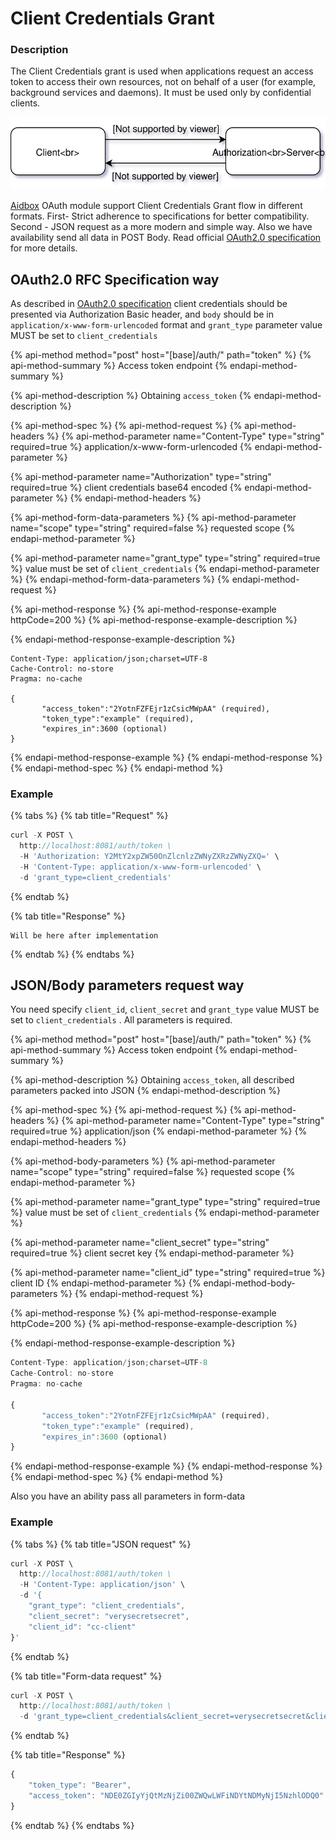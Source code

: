 # Client Credentials Grant

### Description

The Client Credentials grant is used when applications request an access token to access their own resources, not on behalf of a user \(for example, background services and daemons\). It must be used only by confidential clients.

![Basic scheme](../../.gitbook/assets/untitled-diagram.svg)

[Aidbox](https://www.health-samurai.io/aidbox) OAuth module support Client Credentials Grant flow in different formats. First- Strict adherence to specifications for better compatibility. Second - JSON request as a more modern and simple way. Also we have availability send all data in POST Body. Read official [OAuth2.0 specification](https://tools.ietf.org/html/rfc6749#section-4.4) for more details.

## OAuth2.0 RFC Specification way

As described in [OAuth2.0 specification](https://tools.ietf.org/html/rfc6749#section-4.4) client credentials should be presented via Authorization Basic header, and `body` should be in `application/x-www-form-urlencoded` format and `grant_type` parameter value MUST be set to `client_credentials`

{% api-method method="post" host="\[base\]/auth/" path="token" %}
{% api-method-summary %}
Access token endpoint
{% endapi-method-summary %}

{% api-method-description %}
Obtaining `access_token`
{% endapi-method-description %}

{% api-method-spec %}
{% api-method-request %}
{% api-method-headers %}
{% api-method-parameter name="Content-Type" type="string" required=true %}
application/x-www-form-urlencoded
{% endapi-method-parameter %}

{% api-method-parameter name="Authorization" type="string" required=true %}
client credentials base64 encoded
{% endapi-method-parameter %}
{% endapi-method-headers %}

{% api-method-form-data-parameters %}
{% api-method-parameter name="scope" type="string" required=false %}
requested scope
{% endapi-method-parameter %}

{% api-method-parameter name="grant\_type" type="string" required=true %}
value must be set of `client_credentials`
{% endapi-method-parameter %}
{% endapi-method-form-data-parameters %}
{% endapi-method-request %}

{% api-method-response %}
{% api-method-response-example httpCode=200 %}
{% api-method-response-example-description %}

{% endapi-method-response-example-description %}

```http
Content-Type: application/json;charset=UTF-8
Cache-Control: no-store
Pragma: no-cache

{
       "access_token":"2YotnFZFEjr1zCsicMWpAA" (required),
       "token_type":"example" (required),
       "expires_in":3600 (optional)
}
```
{% endapi-method-response-example %}
{% endapi-method-response %}
{% endapi-method-spec %}
{% endapi-method %}

### Example

{% tabs %}
{% tab title="Request" %}
```javascript
curl -X POST \
  http://localhost:8081/auth/token \
  -H 'Authorization: Y2MtY2xpZW50OnZlcnlzZWNyZXRzZWNyZXQ=' \
  -H 'Content-Type: application/x-www-form-urlencoded' \
  -d 'grant_type=client_credentials'
```
{% endtab %}

{% tab title="Response" %}
```text
Will be here after implementation
```
{% endtab %}
{% endtabs %}

## JSON/Body parameters request  way

You need specify `client_id`, `client_secret` and `grant_type` value MUST be set to `client_credentials` . All parameters is required.

{% api-method method="post" host="\[base\]/auth/" path="token" %}
{% api-method-summary %}
Access token endpoint
{% endapi-method-summary %}

{% api-method-description %}
Obtaining `access_token`, all described parameters packed into JSON
{% endapi-method-description %}

{% api-method-spec %}
{% api-method-request %}
{% api-method-headers %}
{% api-method-parameter name="Content-Type" type="string" required=true %}
application/json
{% endapi-method-parameter %}
{% endapi-method-headers %}

{% api-method-body-parameters %}
{% api-method-parameter name="scope" type="string" required=false %}
requested scope
{% endapi-method-parameter %}

{% api-method-parameter name="grant\_type" type="string" required=true %}
value must be set of `client_credentials`
{% endapi-method-parameter %}

{% api-method-parameter name="client\_secret" type="string" required=true %}
client secret key
{% endapi-method-parameter %}

{% api-method-parameter name="client\_id" type="string" required=true %}
client ID
{% endapi-method-parameter %}
{% endapi-method-body-parameters %}
{% endapi-method-request %}

{% api-method-response %}
{% api-method-response-example httpCode=200 %}
{% api-method-response-example-description %}

{% endapi-method-response-example-description %}

```javascript
Content-Type: application/json;charset=UTF-8
Cache-Control: no-store
Pragma: no-cache

{
       "access_token":"2YotnFZFEjr1zCsicMWpAA" (required),
       "token_type":"example" (required),
       "expires_in":3600 (optional)
}
```
{% endapi-method-response-example %}
{% endapi-method-response %}
{% endapi-method-spec %}
{% endapi-method %}

Also you have an ability pass all parameters in form-data

### Example

{% tabs %}
{% tab title="JSON request" %}
```javascript
curl -X POST \
  http://localhost:8081/auth/token \
  -H 'Content-Type: application/json' \
  -d '{
    "grant_type": "client_credentials",
    "client_secret": "verysecretsecret",
    "client_id": "cc-client"
}'
```
{% endtab %}

{% tab title="Form-data request" %}
```javascript
curl -X POST \
  http://localhost:8081/auth/token \
  -d 'grant_type=client_credentials&client_secret=verysecretsecret&client_id=cc-client'
```
{% endtab %}

{% tab title="Response" %}
```javascript
{
    "token_type": "Bearer",
    "access_token": "NDE0ZGIyYjQtMzNjZi00ZWQwLWFiNDYtNDMyNjI5NzhlODQ0"
}
```
{% endtab %}
{% endtabs %}

